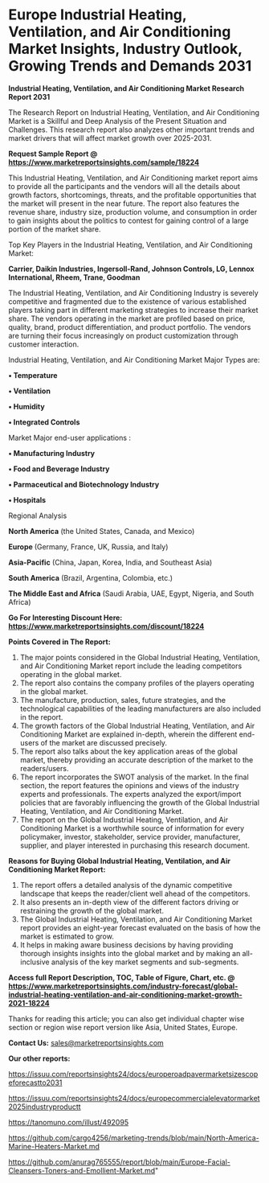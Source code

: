  # Europe Industrial Heating, Ventilation, and Air Conditioning Market Insights, Industry Outlook, Growing Trends and Demands 2031

<strong>Industrial Heating, Ventilation, and Air Conditioning Market Research Report 2031</strong>

The Research Report on Industrial Heating, Ventilation, and Air Conditioning Market is a Skillful and Deep Analysis of the Present Situation and Challenges. This research report also analyzes other important trends and market drivers that will affect market growth over 2025-2031.

<strong>Request Sample Report @ <a href=https://www.marketreportsinsights.com/sample/18224>https://www.marketreportsinsights.com/sample/18224</a></strong>

This Industrial Heating, Ventilation, and Air Conditioning market report aims to provide all the participants and the vendors will all the details about growth factors, shortcomings, threats, and the profitable opportunities that the market will present in the near future. The report also features the revenue share, industry size, production volume, and consumption in order to gain insights about the politics to contest for gaining control of a large portion of the market share.

Top Key Players in the Industrial Heating, Ventilation, and Air Conditioning Market:

<strong>Carrier, Daikin Industries, Ingersoll-Rand, Johnson Controls, LG, Lennox International, Rheem, Trane, Goodman</strong>

The Industrial Heating, Ventilation, and Air Conditioning Industry is severely competitive and fragmented due to the existence of various established players taking part in different marketing strategies to increase their market share. The vendors operating in the market are profiled based on price, quality, brand, product differentiation, and product portfolio. The vendors are turning their focus increasingly on product customization through customer interaction.

Industrial Heating, Ventilation, and Air Conditioning Market Major Types are:

<strong>• Temperature

• Ventilation

• Humidity

• Integrated Controls</strong>

Market Major end-user applications :

<strong>• Manufacturing Industry

• Food and Beverage Industry

• Parmaceutical and Biotechnology Industry

• Hospitals</strong>

Regional Analysis

</u><strong><b>North America</b></strong> (the United States, Canada, and Mexico)

<strong><b>Europe </b></strong>(Germany, France, UK, Russia, and Italy)

<strong><b>Asia-Pacific</b></strong> (China, Japan, Korea, India, and Southeast Asia)

<strong><b>South America</b></strong> (Brazil, Argentina, Colombia, etc.)

<strong><b>The Middle East and Africa</b></strong> (Saudi Arabia, UAE, Egypt, Nigeria, and South Africa)

<strong>Go For Interesting Discount Here: <a href=https://www.marketreportsinsights.com/discount/18224>https://www.marketreportsinsights.com/discount/18224</a></strong>

<strong>Points Covered in The Report:</strong>
<ol>
  <li>The major points considered in the Global Industrial Heating, Ventilation, and Air Conditioning Market report include the leading competitors operating in the global market.</li>
  <li>The report also contains the company profiles of the players operating in the global market.</li>
  <li>The manufacture, production, sales, future strategies, and the technological capabilities of the leading manufacturers are also included in the report.</li>
  <li>The growth factors of the Global Industrial Heating, Ventilation, and Air Conditioning Market are explained in-depth, wherein the different end-users of the market are discussed precisely.</li>
  <li>The report also talks about the key application areas of the global market, thereby providing an accurate description of the market to the readers/users.</li>
  <li>The report incorporates the SWOT analysis of the market. In the final section, the report features the opinions and views of the industry experts and professionals. The experts analyzed the export/import policies that are favorably influencing the growth of the Global Industrial Heating, Ventilation, and Air Conditioning Market.</li>
  <li>The report on the Global Industrial Heating, Ventilation, and Air Conditioning Market is a worthwhile source of information for every policymaker, investor, stakeholder, service provider, manufacturer, supplier, and player interested in purchasing this research document.</li>
</ol>
<strong>Reasons for Buying Global Industrial Heating, Ventilation, and Air Conditioning Market Report:</strong>

<ol>
  <li>The report offers a detailed analysis of the dynamic competitive landscape that keeps the reader/client well ahead of the competitors.</li>
  <li>It also presents an in-depth view of the different factors driving or restraining the growth of the global market.</li>
  <li>The Global Industrial Heating, Ventilation, and Air Conditioning Market report provides an eight-year forecast evaluated on the basis of how the market is estimated to grow.</li>
  <li>It helps in making aware business decisions by having providing thorough insights insights into the global market and by making an all-inclusive analysis of the key market segments and sub-segments.</li>
</ol>
<strong>Access full Report Description, TOC, Table of Figure, Chart, etc. @ <a href=https://www.marketreportsinsights.com/industry-forecast/global-industrial-heating-ventilation-and-air-conditioning-market-growth-2021-18224>https://www.marketreportsinsights.com/industry-forecast/global-industrial-heating-ventilation-and-air-conditioning-market-growth-2021-18224</a></strong>


Thanks for reading this article; you can also get individual chapter wise section or region wise report version like Asia, United States, Europe.

<strong>Contact Us:</strong>
sales@marketreportsinsights.com

<strong>Our other reports:</strong>

<a href=https://issuu.com/reportsinsights24/docs/europeroadpavermarketsizescopeforecastto2031>https://issuu.com/reportsinsights24/docs/europeroadpavermarketsizescopeforecastto2031</a>

<a href=https://issuu.com/reportsinsights24/docs/europecommercialelevatormarket2025industryproductt>https://issuu.com/reportsinsights24/docs/europecommercialelevatormarket2025industryproductt</a>

<a href=https://tanomuno.com/illust/492095>https://tanomuno.com/illust/492095</a>

<a href=https://github.com/cargo4256/marketing-trends/blob/main/North-America-Marine-Heaters-Market.md>https://github.com/cargo4256/marketing-trends/blob/main/North-America-Marine-Heaters-Market.md</a>

<a href=https://github.com/anurag765555/report/blob/main/Europe-Facial-Cleansers-Toners-and-Emollient-Market.md>https://github.com/anurag765555/report/blob/main/Europe-Facial-Cleansers-Toners-and-Emollient-Market.md</a>"
